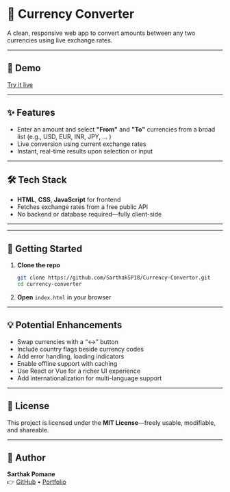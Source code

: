 # 💱 Currency Converter

A clean, responsive web app to convert amounts between any two currencies using live exchange rates.

---

## 🔗 Demo

[Try it live](https://currency-convertor-sp.netlify.app/)

---

## ✨ Features

- Enter an amount and select **"From"** and **"To"** currencies from a broad list (e.g., USD, EUR, INR, JPY, ... ) 
- Live conversion using current exchange rates  
- Instant, real-time results upon selection or input

---

## 🛠️ Tech Stack

- **HTML**, **CSS**, **JavaScript** for frontend  
- Fetches exchange rates from a free public API  
- No backend or database required—fully client-side

---


---

## 🚀 Getting Started

1. **Clone the repo**

    ```bash
    git clone https://github.com/SarthakSP18/Currency-Convertor.git
    cd currency-converter
    ```

  
2. **Open** `index.html` in your browser  

---

## 💡 Potential Enhancements

- Swap currencies with a “↔” button  
- Include country flags beside currency codes  
- Add error handling, loading indicators  
- Enable offline support with caching  
- Use React or Vue for a richer UI experience  
- Add internationalization for multi-language support

---



## 📄 License

This project is licensed under the **MIT License**—freely usable, modifiable, and shareable.

---

## 👤 Author

**Sarthak Pomane**  
👉 [GitHub](https://github.com/SarthakSP18) • [Portfolio](https://sarthakspportfolio.netlify.app/)





